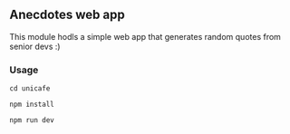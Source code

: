 ## Anecdotes web app


This module hodls a simple web app that generates random quotes from senior devs :) 

### Usage

```shell
cd unicafe 

npm install 

npm run dev 

```

